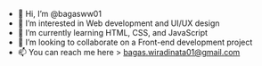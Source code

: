 - 👋 Hi, I’m @bagasww01
- 👀 I’m interested in Web development and UI/UX design
- 🌱 I’m currently learning HTML, CSS, and JavaScript
- 💞️ I’m looking to collaborate on a Front-end development project
- 📫 You can reach me here > bagas.wiradinata01@gmail.com

<!---
bagasww01/bagasww01 is a ✨ special ✨ repository because its `README.md` (this file) appears on your GitHub profile.
You can click the Preview link to take a look at your changes.
--->
